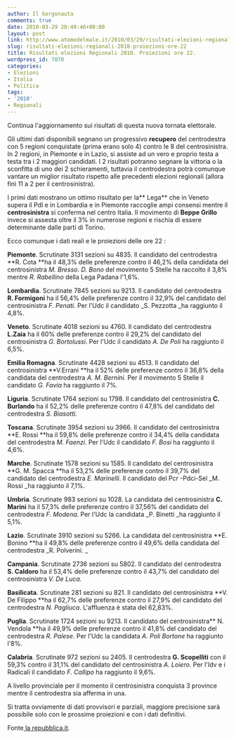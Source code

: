 ```yaml
---
author: Il Gorgonauta
comments: true
date: 2010-03-29 20:49:46+00:00
layout: post
link: http://www.atomodelmale.it/2010/03/29/risultati-elezioni-regionali-2010-proiezioni-ore-22/
slug: risultati-elezioni-regionali-2010-proiezioni-ore-22
title: Risultati elezioni Regionali 2010. Proiezioni ore 22.
wordpress_id: 7070
categories:
- Elezioni
- Italia
- Politica
tags:
- '2010'
- Regionali
---
```


Continua l'aggiornamento sui risultati di questa nuova tornata elettorale.

Gli ultimi dati disponibili segnano un progressivo **recupero** del centrodestra con 5 regioni conquistate (prima erano solo 4) contro le 8 del centrosinistra. In 2 regioni, in Piemonte e in Lazio, si assiste ad un vero e proprio testa a testa tra i 2 maggiori candidati. I 2 risultati potranno segnare la vittoria o la sconfitta di uno dei 2 schieramenti, tuttavia il centrodestra potrà comunque vantare un miglior risultato rispetto alle precedenti elezioni regionali (allora finì 11 a 2 per il centrosinistra).

I primi dati mostrano un ottimo risultato per la** Lega** che in Veneto supera il Pdl e in Lombardia e in Piemonte raccoglie ampi consensi mentre il **centrosinistra** si conferma nel centro Italia. Il movimento di **Beppe Grillo** invece si assesta oltre il 3% in numerose regioni e rischia di essere determinante dalle parti di Torino.

Ecco comunque i dati reali e le proiezioni delle ore 22 :

**Piemonte**. Scrutinate 3131 sezioni su 4835. Il candidato del centrodestra **R. Cota **ha il 48,3% delle preferenze contro il 46,2% della candidata del centrosinistra _M. Bresso_. _D. Bono_ del movimento 5 Stelle ha raccolto il 3,8% mentre _R. Rabellino_ della Lega Padana l'1,6%.

**Lombardia**. Scrutinate 7845 sezioni su 9213.  Il candidato del centrodestra **R. Formigoni** ha il 56,4% delle preferenze contro il 32,9% del candidato del centrosinistra _F. Penati_. Per l'Udc il candidato _S. Pezzotta _ha raggiunto il 4,8%.

<!-- more -->


**Veneto**. Scrutinate 4018 sezioni su 4760. Il candidato del centrodestra **L.Zaia** ha il 60% delle preferenze contro il 29,2% del candidato  del centrosinistra _G. Bortolussi_. Per l'Udc il candidato _A. De Poli_ ha raggiunto il 6,5%.

**Emilia Romagna**. Scrutinate 4428 sezioni su 4513. Il candidato del centrosinistra **V.Errani **ha il 52% delle preferenze contro il 36,8% della  candidata del centrodestra _A. M. Bernini._ Per il movimento 5 Stelle il candidato _G. Favia_ ha raggiunto il 7%.

**Liguria**. Scrutinate 1764 sezioni su 1798. Il candidato del centrosinistra **C. Burlando** ha il 52,2% delle preferenze contro il 47,8% del  candidato del centrodestra _S. Biasotti._

**Toscana**. Scrutinate 3954 sezioni su 3966. Il candidato del centrosinistra **E. Rossi **ha il 59,8% delle preferenze contro il 34,4% della  candidata del centrodestra _M. Faenzi_. Per l'Udc il candidato _F. Bosi_ ha raggiunto il 4,6%.

**Marche**. Scrutinate 1578 sezioni su 1585. Il candidato del centrosinistra **G. M. Spacca **ha il 53,2% delle preferenze contro il 39,7% del  candidato del centrodestra _E. Marinelli_. Il candidato del Pcr -Pdci-Sel _M. Rossi _ha raggiunto il 7,1%.

**Umbria**. Scrutinate 983 sezioni su 1028. La candidata del centrosinistra **C. Marini** ha il 57,3% delle preferenze contro il 37,56% del  candidato del centrodestra _F. Modena_. Per l'Udc la candidata _P. Binetti _ha raggiunto il 5,1%.

**Lazio**. Scrutinate 3910 sezioni su 5266. La candidata del centrosinistra **E. Bonino **ha il 49,8% delle preferenze contro il 49,6% della  candidata del centrodestra _R. Polverini. _

**Campania**. Scrutinate 2736 sezioni su 5802. Il candidato del centrodestra **S. Caldoro** ha il 53,4% delle preferenze contro il 43,7% del  candidato del centrosinistra _V. De Luca._

**Basilicata**. Scrutinate 281 sezioni su 821. Il candidato del centrosinistra **V.  De Filippo **ha il 62,7% delle preferenze contro il 27,9% del  candidato del centrodestra _N. Pagliuca_. L'affluenza è stata del 62,83%.

**Puglia**. Scrutinate 1724 sezioni su 9213. Il candidato del centrosinistra** N. Vendola **ha il 49,9% delle preferenze contro il 41,8% del  candidato del centrodestra _R. Palese_. Per l'Udc la candidata _A. Poli Bortone_ ha raggiunto l'8%.

**Calabria**. Scrutinate 972 sezioni su 2405. Il centrodestra **G. Scopelliti** con il 59,3% contro il 31,1% del candidato del centrosinistra _A. Loiero._ Per l'Idv e i Radicali il candidato _F. Callipo_ ha raggiunto il 9,6%.

A livello provinciale per il momento il centrosinistra conquista 3 province mentre il centrodestra sia afferma in una.

Si tratta ovviamente di dati provvisori e parziali, maggiore precisione sarà possibile solo con le prossime proiezioni e con i dati definitivi.

Fonte[ la repubblica.it](http://www.repubblica.it/static/speciale/2010/elezioni/regionali/index.html?refresh_cens).
